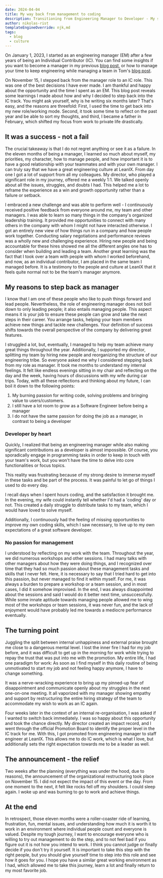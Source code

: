 ```yaml
---
date: 2024-04-04
title: My way back from management to coding
description: Transitioning from Engineering Manager to Developer - My story about a year as an Engineering Manager and why I stepped back
author: nikolas-rist
templateEngineOverride: njk,md
tags:
  - blog
  - culture
---
```


On January 1, 2023, I started as an engineering manager (EM) after a few years of being an Individual Contributor (IC). You can find some insights if you want to become a manager in my previous [blog post](https://engineering.leanix.net/blog/em-90-days/), or how to manage your time to keep engineering while managing a team in Tom's [blog post](https://engineering.leanix.net/blog/how-to-keep-the-engineer-in-engineering-manager/). 

On November 15, I stepped back from the manager role to an IC role. This was one of the best decisions I have ever made. I am thankful and happy about the opportunity and the time I spent as an EM. This blog post reveals some learnings I made about how and why I decided to step back into the IC track. You might ask yourself, why is he writing six months later? That's easy, and the reasons are threefold: First, I used the time to get back into my new role/working mode. Second, it took some time to reflect on the past year and be able to sort my thoughts, and third, I became a father in February, which shifted my focus from work to private life drastically.

## It was a success - not a fail

The crucial takeaway is that I do not regret anything or see it as a failure. In the eleven months of being a manager, I learned so much about myself, my priorities, my character, how to manage people, and how important it is to have a good relationship with your teammates and with your own manager.
I can truly say that we have a great engineering culture at LeanIX. From day one I got a lot of support from all my colleagues. My director, who played a significant role in my journey, offered me a weekly 1:1. We talked openly about all the issues, struggles, and doubts I had. This helped me a lot to reframe the experience as a win and growth opportunity rather than a failure or setback.

I embraced a new challenge and was able to perform well - I continuously received positive feedback from everyone around me, my team and other managers.
I was able to learn so many things in the company's organized leadership training. It provided me opportunities to connect with many others in the company with whom I might not have interacted otherwise. I got an entirely new view of how things run in a company and how people work together.
Conducting salary negotiations and performance reviews was a wholly new and challenging experience. Hiring new people and being accountable for these hires showed me all the different angles one has to consider when building and leading a team.
Another great learning was the fact that I took over a team with people with whom I worked beforehand, and now, as an individual contributor, I am placed in the same team I managed before. It is a testimony to the people and culture at LeanIX that it feels quite normal not to be the team's manager anymore.

## My reasons to step back as manager

I know that I am one of these people who like to push things forward and lead people. Nevertheless, the role of engineering manager does not boil down to only leading people; it also entails managing people. This aspect means it is your job to ensure these people can grow and take the next steps in their career. You arrange tasks, helping your team members achieve new things and tackle new challenges. Your definition of success shifts towards the overall perspective of the company by delivering great features.

I struggled a lot, but, eventually, I managed to help my team achieve many great things throughout the year. Additionally, I supported my director, splitting my team by hiring new people and reorganizing the structure of our engineering tribe. So everyone asked me why I considered stepping back from my role as manager. It took me months to understand my internal feelings. It felt like endless evenings sitting in my chair and reflecting on the day and the week, having hours of discussions with my wife during car trips. Today, with all these reflections and thinking about my future, I can boil it down to the following points:

1. My burning passion for writing code, solving problems and bringing value to users/customers.
2. I still have a lot room to grow as a Software Engineer before being a manager
3. I do not have the same passion for doing the job as a manager, in contrast to being a developer

### Developer by heart

Quickly, I realized that being an engineering manager while also making significant contributions as a developer is almost impossible. Of course, you sporadically engage in programming tasks in order to keep in touch with your team's work, but you won't have the time to delve into core functionalities or focus topics.

This reality was frustrating because of my strong desire to immerse myself in these tasks and be part of the process. It was painful to let go of things I used to do every day.

I recall days when I spent hours coding, and the satisfaction it brought me. In the evening, my wife could instantly tell whether I'd had a 'coding' day or not.
This created a daily struggle to distribute tasks to my team, which I would have loved to solve myself.

Additionally, I continuously had the feeling of missing opportunities to improve my own coding skills, which I saw necessary, to live up to my own expectations of a great software developer.

### No passion for management

I understood by reflecting on my work with the team. Throughout the year, we did numerous workshops and other sessions. I had many talks with other managers about how they were doing things, and I recognized over time that they had so much passion about these management tasks and skills that I never felt. Here, it is necessary to say that I tried hard to get into this passion, but never managed to find it within myself.
For me, it was always a burden to prepare a workshop or a team session, and in most cases, I did it somehow improvised. In the end, I was always disappointed about the sessions and said I would do it better next time, unsuccessfully.
While some innate aptitude towards managing people allowed me to wing most of the workshops or team sessions, it was never fun, and the lack of enjoyment would have probably led me towards a mediocre performance eventually.

## The turning point

Juggling the split between internal unhappiness and external praise brought me close to a dangerous mental level. I lost the inner fire I had for my job before, and it was difficult to get up in the morning for work while trying to repay the trust that was put into me with the promotion.
My entire life, I had one paradigm for work: As soon as I find myself in this daily routine of being unmotivated to start my job and not feeling happy anymore, I have to change something.


It was a nerve-wracking experience to bring up my pinned-up fear of disappointment and communicate openly about my struggles in the next one-on-one meeting. It all vaporized with my manager showing empathy and support by restructuring the entire hiring strategy of the team to accommodate my wish to work as an IC again. 

Four weeks later in the context of an internal re-organisation, I was asked if I wanted to switch back immediately. I was so happy about this opportunity and took the chance directly. My director created an impact record, and I went through the official Promotion Board to identify the proper level in the IC track for me. With this, I got promoted from engineering manager to staff engineer at LeanIX. This allows me to do IC work, which is what I love, but additionally sets the right expectation towards me to be a leader as well.

## The announcement - the relief

Two weeks after the planning (everything was under the hood, due to reasons), the announcement of the organizational restructuring took place on November 15. I did not expect the impact of this event or the day. From one moment to the next, it felt like rocks fell off my shoulders. I could sleep again. I woke up and was burning to go to work and achieve things.

## At the end

In retrospect, those eleven months were a roller-coaster ride of learning, frustration, fun, mental issues, and understanding how much it is worth it to work in an environment where individual people count and everyone is valued.
Despite my tough journey, I want to encourage everyone who is willing to try out management to do the step, and to not feel bad if you figure out it is not how you intend to work. I think you cannot judge or finally decide if you don't try it yourself. It is important to take this step with the right people, but you should give yourself time to step into this role and see how it goes for you. I hope you have a similar great working environment as I had, which allowed me to take this journey, learn a lot and finally return to my most favorite job.





